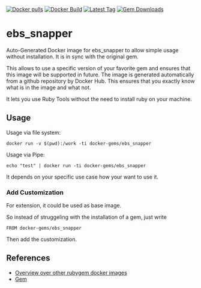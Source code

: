 [![Docker pulls](https://img.shields.io/docker/pulls/rubygem/ebs_snapper.svg)](https://hub.docker.com/r/rubygem/ebs_snapper/)
[![Docker Build](https://img.shields.io/docker/automated/rubygem/ebs_snapper.svg)](https://hub.docker.com/r/rubygem/ebs_snapper/)
[![Latest Tag](https://img.shields.io/github/tag/docker-rubygem/ebs_snapper.svg)](https://hub.docker.com/r/rubygem/ebs_snapper/)
[![Gem Downloads](https://img.shields.io/gem/dt/ebs_snapper.svg)](https://rubygems.org/gems/ebs_snapper/)
# ebs_snapper

Auto-Generated Docker image for ebs_snapper to allow simple usage without installation.
It is in sync with the original gem.

This allows to use a specific version of your favorite gem and ensures that this image will be supported in future.
The image is generated automatically from a github repository by Docker Hub.
This ensures that you exactly know what is in the image and what not.

It lets you use Ruby Tools without the need to install ruby on your machine.

## Usage

Usage via file system:

`docker run -v $(pwd):/work -ti docker-gems/ebs_snapper`

Usage via Pipe:

`echo "test" | docker run -ti docker-gems/ebs_snapper`

It depends on your specific use case how your want to use it.

### Add Customization

For extension, it could be used as base image.

So instead of struggeling with the installation of a gem, just write

`FROM docker-gems/ebs_snapper`

Then add the customization.

## References

 - [Overview over other rubygem docker images](https://github.com/thinkbot/docker-rubygem)
 - [Gem](https://rubygems.org/gems/ebs_snapper/)
